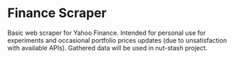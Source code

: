 # Finance Scraper

Basic web scraper for Yahoo Finance. Intended for personal use for experiments and occasional portfolio prices updates (due to unsatisfaction with available APIs). Gathered data will be used in nut-stash project.
